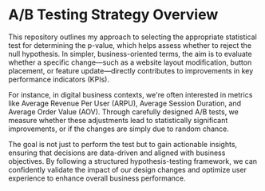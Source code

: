 # A/B Testing Strategy Overview
This repository outlines my approach to selecting the appropriate statistical test for determining the p-value, which helps assess whether to reject the null hypothesis. In simpler, business-oriented terms, the aim is to evaluate whether a specific change—such as a website layout modification, button placement, or feature update—directly contributes to improvements in key performance indicators (KPIs).

For instance, in digital business contexts, we're often interested in metrics like Average Revenue Per User (ARPU), Average Session Duration, and Average Order Value (AOV). Through carefully designed A/B tests, we measure whether these adjustments lead to statistically significant improvements, or if the changes are simply due to random chance.

The goal is not just to perform the test but to gain actionable insights, ensuring that decisions are data-driven and aligned with business objectives. By following a structured hypothesis-testing framework, we can confidently validate the impact of our design changes and optimize user experience to enhance overall business performance.


